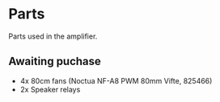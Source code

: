 # Parts

Parts used in the amplifier.

## Awaiting puchase
- 4x 80cm fans (Noctua NF-A8 PWM 80mm Vifte, 825466)
- 2x Speaker relays

